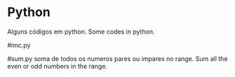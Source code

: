 # Python
Alguns códigos em python. Some codes in python.

#imc.py

#sum.py
soma de todos os numeros pares ou impares no range. Sum all the even or odd numbers in the range.
